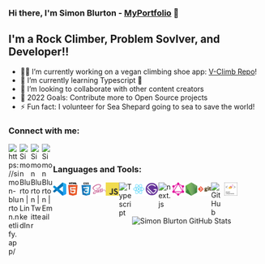 ### Hi there, I'm Simon Blurton - [MyPortfolio][website] 👋

## I'm a Rock Climber, Problem Sovlver, and Developer!!

- 🧗‍♂️ I’m currently working on a vegan climbing shoe app: [V-Climb Repo][latest]!
- 🌱 I’m currently learning Typescript 🤣
- 👯 I’m looking to collaborate with other content creators
- 🥅 2022 Goals: Contribute more to Open Source projects
- ⚡ Fun fact: I volunteer for Sea Shepard going to sea to save the world!

### Connect with me:

[<img align="left" alt="https://simon-blurton.netlify.app/" width="22px" src="https://simon-blurton.netlify.app/favicon.svg" />][website]
[<img align="left" alt="Simon Blurton | LinkedIn" width="22px" src="https://cdn.freebiesupply.com/logos/large/2x/linkedin-icon-logo-png-transparent.png" />][linkedin]
[<img align="left" alt="Simon Blurton | Twitter" width="22px" src="https://wie.ieee.org/wp-content/uploads/2019/06/twitter-logo-transparent-15.png" />][twitter]
[<img align="left" alt="Simon Blurton | Email" width="22px" src="https://www.logolynx.com/images/logolynx/1f/1f9a438eaaf4f20885ecd763723479e7.png" />](mailto:sblurton@hotmail.co.uk)
<br />

### Languages and Tools:

[<img align="left" alt="Visual Studio Code" width="26px" src="https://raw.githubusercontent.com/github/explore/80688e429a7d4ef2fca1e82350fe8e3517d3494d/topics/visual-studio-code/visual-studio-code.png" />][website]
[<img align="left" alt="HTML5" width="26px" src="https://raw.githubusercontent.com/github/explore/80688e429a7d4ef2fca1e82350fe8e3517d3494d/topics/html/html.png" />][website]
[<img align="left" alt="CSS3" width="26px" src="https://raw.githubusercontent.com/github/explore/80688e429a7d4ef2fca1e82350fe8e3517d3494d/topics/css/css.png" />][website]
[<img align="left" alt="Sass" width="26px" src="https://raw.githubusercontent.com/github/explore/80688e429a7d4ef2fca1e82350fe8e3517d3494d/topics/sass/sass.png" />][website]
[<img align="left" alt="JavaScript" width="26px" src="https://raw.githubusercontent.com/github/explore/80688e429a7d4ef2fca1e82350fe8e3517d3494d/topics/javascript/javascript.png" />][website]
[<img align="left" alt="Typescript" width="26px" src="https://codingthesmartway.com/wp-content/uploads/2019/12/logo_typescript.png" />][website]
[<img align="left" alt="React" width="26px" src="https://raw.githubusercontent.com/github/explore/80688e429a7d4ef2fca1e82350fe8e3517d3494d/topics/react/react.png" />][website]
[<img align="left" alt="Gatsby" width="26px" src="https://raw.githubusercontent.com/github/explore/e94815998e4e0713912fed477a1f346ec04c3da2/topics/gatsby/gatsby.png" />][website]
[<img align="left" alt="next.js" width="26px" src="https://img.stackshare.io/service/5936/nextjs.png" />][website]
[<img align="left" alt="GraphQL" width="26px" src="https://raw.githubusercontent.com/github/explore/80688e429a7d4ef2fca1e82350fe8e3517d3494d/topics/graphql/graphql.png" />][website]
[<img align="left" alt="Node.js" width="26px" src="https://raw.githubusercontent.com/github/explore/80688e429a7d4ef2fca1e82350fe8e3517d3494d/topics/nodejs/nodejs.png" />][website]
[<img align="left" alt="Git" width="26px" src="https://raw.githubusercontent.com/github/explore/80688e429a7d4ef2fca1e82350fe8e3517d3494d/topics/git/git.png" />][website]
[<img align="left" alt="GitHub" width="26px" src="https://bitemycoin.com/wp-content/uploads/2018/06/GitHub-Logo.png" />][website]
[<img align="left" alt="Styled-components" width="26px" src="https://github.com/sjblurton/sjblurton/blob/main/styled-components.png" />][website]
<br />
<br />
<img align="left" alt="Simon Blurton GitHub Stats" src="https://github-readme-stats.vercel.app/api?username=sjblurton&show_icons=true&hide_border=true&theme=dark" />

[website]: https://simon-blurton.netlify.app/
[linkedin]: https://www.linkedin.com/in/simon-blurton/
[latest]: https://github.com/sjblurton/vegan-climbing-shoes/
[twitter]: https://twitter.com/SimonBlurton
